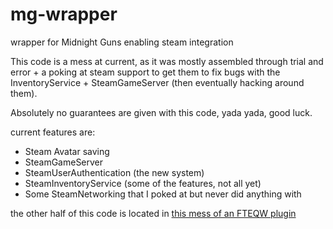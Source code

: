 # mg-wrapper
wrapper for Midnight Guns enabling steam integration

This code is a mess at current, as it was mostly assembled through trial and error + a poking at steam support to get them to fix bugs with the InventoryService + SteamGameServer (then eventually hacking around them).

Absolutely no guarantees are given with this code, yada yada, good luck.

current features are:
- Steam Avatar saving
- SteamGameServer
- SteamUserAuthentication (the new system)
- SteamInventoryService (some of the features, not all yet)
- Some SteamNetworking that I poked at but never did anything with

the other half of this code is located in [this mess of an FTEQW plugin](https://github.com/Iceman12k/fteqw-mguns/blob/master/plugins/steam/steam.c)
